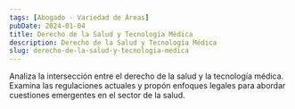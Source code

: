 ```yaml
---
tags: [Abogado - Variedad de Áreas]
pubDate: 2024-01-04
title: Derecho de la Salud y Tecnología Médica
description: Derecho de la Salud y Tecnología Médica
slug: derecho-de-la-salud-y-tecnologia-medica
---
```


Analiza la intersección entre el derecho de la salud y la tecnología médica. Examina las regulaciones actuales y propón enfoques legales para abordar cuestiones emergentes en el sector de la salud.